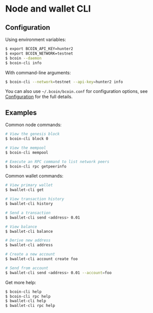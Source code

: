 # Node and wallet CLI

## Configuration

Using environment variables:
```bash
$ export BCOIN_API_KEY=hunter2
$ export BCOIN_NETWORK=testnet
$ bcoin --daemon
$ bcoin-cli info
```

With command-line arguments:

```bash
$ bcoin-cli --network=testnet --api-key=hunter2 info
```

You can also use `~/.bcoin/bcoin.conf` for configuration options,
see [Configuration](configuration.md) for the full details.

## Examples

Common node commands:

```bash
# View the genesis block
$ bcoin-cli block 0

# View the mempool
$ bcoin-cli mempool

# Execute an RPC command to list network peers
$ bcoin-cli rpc getpeerinfo
```

Common wallet commands:

```bash
# View primary wallet
$ bwallet-cli get

# View transaction history
$ bwallet-cli history

# Send a transaction
$ bwallet-cli send <address> 0.01

# View balance
$ bwallet-cli balance

# Derive new address
$ bwallet-cli address

# Create a new account
$ bwallet-cli account create foo

# Send from account
$ bwallet-cli send <address> 0.01 --account=foo
```

Get more help:

```bash
$ bcoin-cli help
$ bcoin-cli rpc help
$ bwallet-cli help
$ bwallet-cli rpc help
```
